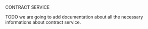 CONTRACT SERVICE


TODO we are going to add documentation about all the necessary informations about contract service.